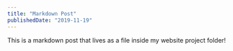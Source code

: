 ```yaml
---
title: "Markdown Post"
publishedDate: "2019-11-19"
---
```


This is a markdown post that lives as a file inside my website project folder!